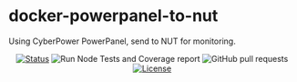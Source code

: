# docker-powerpanel-to-nut
Using CyberPower PowerPanel, send to NUT for monitoring.

<div align="center">

[![Status](https://img.shields.io/badge/status-in%20development-orange.svg)]()
![Run Node Tests and Coverage report](https://github.com/chadhutchins182/docker-powerpanel-to-nut/workflows/Run%20Node%20Tests%20and%20Coverage%20report/badge.svg)
![GitHub pull requests](https://img.shields.io/github/issues-pr/chadhutchins182/docker-powerpanel-to-nut)
[![License](https://img.shields.io/badge/license-MIT-blue.svg)](/LICENSE)

</div>